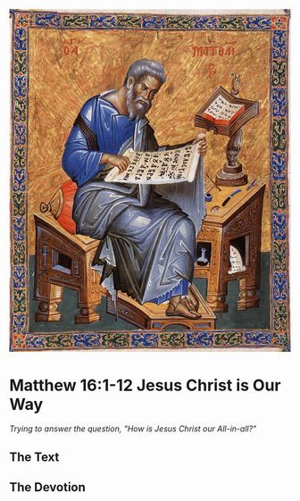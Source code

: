 <img class="intro-right" src="art-matthew.jpg">

# Matthew 16:1-12 Jesus Christ is Our Way

*Trying to answer the question, "How is Jesus Christ our All-in-all?"*

## The Text

## The Devotion